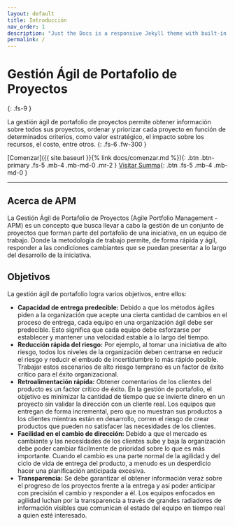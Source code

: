 ```yaml
---
layout: default
title: Introducción
nav_order: 1
description: "Just the Docs is a responsive Jekyll theme with built-in search that is easily customizable and hosted on GitHub Pages."
permalink: /
---
```


# Gestión Ágil de Portafolio de Proyectos
{: .fs-9 }

La gestión ágil de portafolio de proyectos permite obtener  información sobre todos sus proyectos, ordenar y priorizar cada proyecto en función de determinados criterios, como valor estratégico, el impacto sobre los recursos, el costo, entre otros.
{: .fs-6 .fw-300 }

[Comenzar]({{ site.baseurl }}{% link docs/comenzar.md %}){: .btn .btn-primary .fs-5 .mb-4 .mb-md-0 .mr-2 } [Visitar Summa](https://www.summa.com.gt/){: .btn .fs-5 .mb-4 .mb-md-0 }

---

## Acerca de APM

La Gestión Ágil de Portafolio de Proyectos (Agile Portfolio Management - APM) es un concepto que busca llevar a cabo la gestión de un conjunto de proyectos que forman parte del portafolio de una iniciativa, en un equipo de trabajo. Donde la metodología de trabajo permite, de forma rápida y ágil, responder a las condiciones cambiantes que se puedan presentar a lo largo del desarrollo de la iniciativa.

## Objetivos

La gestión ágil de portafolio logra varios objetivos, entre ellos:

- **Capacidad de entrega predecible:** Debido a que los métodos ágiles piden a la organización que acepte una cierta cantidad de cambios en el proceso de entrega, cada equipo en una organización ágil debe ser predecible. Esto significa que cada equipo debe esforzarse por establecer y mantener una velocidad estable a lo largo del tiempo.
- **Reducción rápida del riesgo:** Por ejemplo, al tomar una iniciativa de alto riesgo, todos los niveles de la organización deben centrarse en reducir el riesgo y reducir el embudo de incertidumbre lo más rápido posible. Trabajar estos escenarios de alto riesgo temprano es un factor de éxito crítico para el éxito organizacional.
- **Retroalimentación rápida:** Obtener comentarios de los clientes del producto es un factor crítico de éxito. En la gestión de portafolio, el objetivo es minimizar la cantidad de tiempo que se invierte dinero en un proyecto sin validar la dirección con un cliente real. Los equipos que entregan de forma incremental, pero que no muestran sus productos a los clientes mientras están en desarrollo, corren el riesgo de crear productos que pueden no satisfacer las necesidades de los clientes.
- **Facilidad en el cambio de dirección:** Debido a que el mercado es cambiante y las necesidades de los clientes sube y baja la organización debe poder cambiar fácilmente de prioridad sobre lo que es más importante. Cuando el cambio es una parte normal de la agilidad y del ciclo de vida de entrega del producto, a menudo es un desperdicio hacer una planificación anticipada excesiva. 
- **Transparencia:** Se debe garantizar el obtener información veraz sobre el progreso de los proyectos frente a la entrega y así poder anticipar con precisión el cambio y responder a él. Los equipos enfocados en agilidad luchan por la transparencia a través de grandes radiadores de información visibles que comunican el estado del equipo en tiempo real a quien esté interesado.
